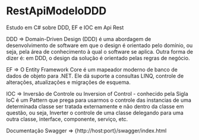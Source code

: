 # RestApiModeloDDD
Estudo em C# sobre DDD, EF e IOC em Api Rest


DDD => Domain-Driven Design (DDD) é uma abordagem de desenvolvimento de software em que o design é orientado pelo domínio, ou seja, pela área de conhecimento à qual o software se aplica. Outra forma de dizer é: em DDD, o design da solução é orientado pelas regras de negócio.

EF => O Entity Framework Core é um mapeador moderno de banco de dados de objeto para .NET. Ele dá suporte a consultas LINQ, controle de alterações, atualizações e migrações de esquema.

IOC => Inversão de Controle ou Inversion of Control - conhecido pela Sigla IoC é um Pattern que prega para usarmos o controle das instancias de uma determinada classe ser tratada externamente e não dentro da classe em questão, ou seja, Inverter o controle de uma classe delegando para uma outra classe, interface, componente, serviço, etc.

Documentação Swagger => {http://host:port}/swagger/index.html
